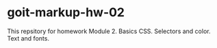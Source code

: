 # goit-markup-hw-02
This repsitory for homework Module 2. Basics CSS. Selectors and color. Text and fonts.
